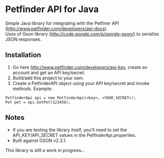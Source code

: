 Petfinder API for Java
======================

Simple Java library for integrating with the Petfiner API (http://www.petfinder.com/developers/api-docs).  
Uses of Gson library (http://code.google.com/p/google-gson/) to serialize JSON responses. 

Installation
------------
1. Go here http://www.petfinder.com/developers/api-key, create an account and get an API key/secret.
2. Build/add this project to your own.
3. Create a PetfinderAPI object using your API key/secret and invoke methods. Example:

```
PetfinderApi api = new PetfinderApi(<key>, <YOUR_SECRET>);
Pet pet = api.GetPet(123456);
```

Notes
-----
- If you are testing the library itself, you'll need to set the API_KEY/API_SECRET values in the PetfinderApi.properties. 
- Built against GSON v2.2.1.

This library is still a work in progress...
